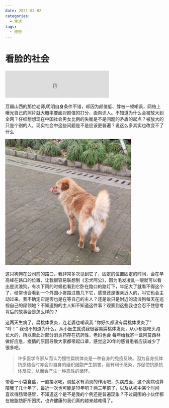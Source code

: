 ```yaml
---
date: 2021-04-02
categories:
  - 生活
tags:
  - 随想
---
```

# 看脸的社会

<!-- more -->

<iframe frameborder="no" border="0" marginwidth="0" marginheight="0" width=330 height=86 src="https://music.163.com/outchain/player?type=2&id=1496261044&auto=1&height=66"></iframe>


  豆瓣山西的那位老师,明明自身条件不错，却因为颜值低、胖被一顿嘲讽，网络上曝光自己的照片就大概率要面对颜值的打分、面向识人。不知道为什么会被放大到全网？仔细想想现在中国社会男女比例的失衡是不是问题的矛盾的起点？被放大的只是个别的人，现实社会中这些问题是不是应该更普遍？说这么多其实也改变不了什么

  <img src="/imgs/post/2021/20210402141858.jpg" width="400" height="400">

  这只狗狗在公司前的路口，我非常多次见到它了，固定的位置固定的时间，会在早高峰在路口的位置，让我很容易联想到《忠犬阿公》，因为毛发凌乱一眼就可以看出是流浪狗，有次下雨的时候也看到它卧在路口的路灯下，年纪大了就看不得这个了，经常也会看到一个外国小哥路过撸几下它，感觉还是很亲近人的，叫它也会主动过来。我不确定它是否也是在等自己的主人？还是说只是附近的流浪狗每天在巡视自己的尿领地？不知道狗的主人知不知道这件事？观察到这些我也会忍不住思考背后的故事会是怎么样的？

  这两天生病了，扁桃体发炎，连老婆也嘲讽我 "你好久都没有扁桃体发炎了" "哼！" 我也不知道为什么，从小医生就说我很容易扁桃体发炎，从小都是吃头孢长大的，所以至此对部分消炎药存在抗药性，老妈也会 每年给我寄一盒阿莫西林做好应急，疫情的原因导致大家都带起口罩，感觉这20年的感冒患者应该减少了很多吧。
  > 许多医学专家从而认为慢性扁桃体炎是一种自身的免疫反映。因为自身抗体抗原结合时亦会对自身的组织细胞产生损害，而有利于感染，亦促使抗原抗体反应，从而会产生一种恶性的循环。
  
  带着一小袋食盐，一直接水喝，淡盐水有消炎的作用吧，久病成医，这个疾病也算陪我了几十年了，最近一次也可能是19年吧？两三年前了，以及从初中某个时间喜欢得肠胃感冒，不知道这个是不是我的个例还是普遍现象？不过周围的小伙伴都在被脂肪肝所困扰，也许健康的我们真的越来越难得了。





<script src="https://utteranc.es/client.js"
        repo="it-andy-hou/it-andy-hou.github.io"
        issue-term="pathname"
        theme="github-light"
        crossorigin="anonymous"
        async>
</script>